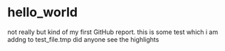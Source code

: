 # hello_world
not really but kind of my first GitHub report.
this is some test which i am addng to test_file.tmp
did anyone see the highlights
